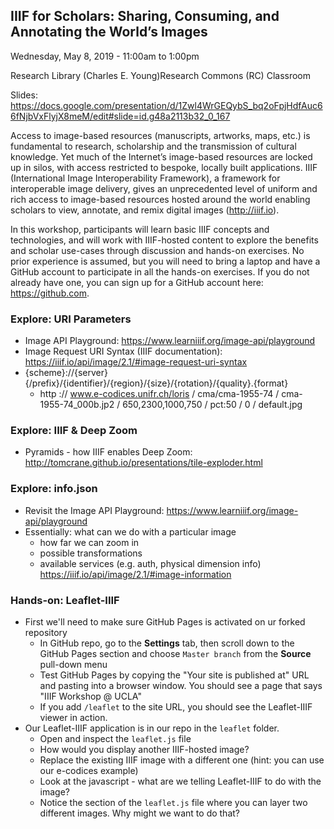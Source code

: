 ## IIIF for Scholars: Sharing, Consuming, and Annotating the World’s Images
Wednesday, May 8, 2019 - 11:00am to 1:00pm

Research Library (Charles E. Young)Research Commons (RC) Classroom

Slides: https://docs.google.com/presentation/d/1Zwl4WrGEQybS_bq2oFpjHdfAuc66fNjbVxFlyjX8meM/edit#slide=id.g48a2113b32_0_167

Access to image-based resources (manuscripts, artworks, maps, etc.) is fundamental to research, scholarship and the transmission of cultural knowledge. Yet much of the Internet’s image-based resources are locked up in silos, with access restricted to bespoke, locally built applications. IIIF (International Image Interoperability Framework), a framework for interoperable image delivery, gives an unprecedented level of uniform and rich access to image-based resources hosted around the world enabling scholars to view, annotate, and remix digital images (http://iiif.io).

In this workshop, participants will learn basic IIIF concepts and technologies, and will work with IIIF-hosted content to explore the benefits and scholar use-cases through discussion and hands-on exercises. No prior experience is assumed, but you will need to bring a laptop and have a GitHub account to participate in all the hands-on exercises. If you do not already have one, you can sign up for a GitHub account here: https://github.com.

### Explore: URI Parameters
* Image API Playground: https://www.learniiif.org/image-api/playground
* Image Request URI Syntax (IIIF documentation): https://iiif.io/api/image/2.1/#image-request-uri-syntax
* {scheme}://{server}{/prefix}/{identifier}/{region}/{size}/{rotation}/{quality}.{format}
    * http :// www.e-codices.unifr.ch/loris / cma/cma-1955-74 / cma-1955-74_000b.jp2 / 650,2300,1000,750 / pct:50 / 0 / default.jpg

### Explore: IIIF & Deep Zoom
* Pyramids - how IIIF enables Deep Zoom: http://tomcrane.github.io/presentations/tile-exploder.html

### Explore: info.json
* Revisit the Image API Playground: https://www.learniiif.org/image-api/playground
* Essentially: what can we do with a particular image
    * how far we can zoom in
    * possible transformations
    * available services (e.g. auth, physical dimension info)
https://iiif.io/api/image/2.1/#image-information

### Hands-on: Leaflet-IIIF
* First we'll need to make sure GitHub Pages is activated on ur forked repository
    * In GitHub repo, go to the **Settings** tab, then scroll down to the GitHub Pages section and choose `Master branch` from the **Source** pull-down menu
    * Test GitHub Pages by copying the "Your site is published at" URL and pasting into a browser window. You should see a page that says "IIIF Workshop @ UCLA"
    * If you add `/leaflet` to the site URL, you should see the Leaflet-IIIF viewer in action.
* Our Leaflet-IIIF application is in our repo in the `leaflet` folder.
    * Open and inspect the `leaflet.js` file
    * How would you display another IIIF-hosted image?
    * Replace the existing IIIF image with a different one (hint: you can use our e-codices example)
    * Look at the javascript - what are we telling Leaflet-IIIF to do with the image?
    * Notice the section of the `leaflet.js` file where you can layer two different images. Why might we want to do that?

